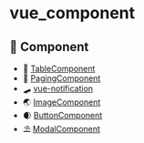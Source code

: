 # vue_component


## 🛒 Component
 * 🤩 [TableComponent](https://github.com/eorjs37/vue_component/tree/master/src/description/tablecomponent) 
 * 🧤 [PagingComponent](https://github.com/eorjs37/vue_component/tree/master/src/description/pagingcomponent) 
 * 🛹 [vue-notification](https://github.com/eorjs37/vue_component/tree/master/src/description/noti) 
 * 🌏 [ImageComponent](https://github.com/eorjs37/vue_component/tree/master/src/description/imagecomponent) 
 * 🌒 [ButtonComponent](https://github.com/eorjs37/vue_component/tree/master/src/description/buttoncomponent) 
 * ⛱ [ModalComponent](https://github.com/eorjs37/vue_component/tree/master/src/description/modalcomponent)